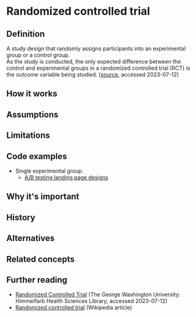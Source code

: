 # Randomized controlled trial  

## Definition  
A study design that randomly assigns participants into an experimental group or a control group.  
As the study is conducted, the only expected difference between the control and experimental groups in a randomized controlled trial (RCT) is the outcome variable being studied. ([source](https://himmelfarb.gwu.edu/tutorials/studydesign101/rcts.cfm), accessed 2023-07-12)  

## How it works  

## Assumptions  

## Limitations  

## Code examples  
- Single experimental group:  
  - [A/B testing landing page designs](https://github.com/33eyes/data-science-notes/blob/main/examples/AB_test_landing_page_conversion_rate.ipynb)  


## Why it's important      

## History  

## Alternatives  

## Related concepts  

## Further reading  
- [Randomized Controlled Trial](https://himmelfarb.gwu.edu/tutorials/studydesign101/rcts.cfm) (The George Washington University: Himmelfarb Health Sciences Library, accessed 2023-07-12)  
- [Randomized controlled trial](https://en.wikipedia.org/wiki/Randomized_controlled_trial) (Wikipedia article)  


